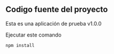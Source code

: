 

## Codigo fuente del proyecto 

Esta es una aplicación de prueba v1.0.0

Ejecutar este comando

```
npm install
```